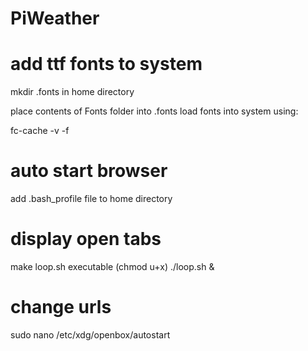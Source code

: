 # PiWeather

# add ttf fonts to system
mkdir .fonts in home directory

place contents of Fonts folder into .fonts
load fonts into system using:

fc-cache -v -f

# auto start browser
add .bash_profile file to home directory

# display open tabs
make loop.sh executable (chmod u+x)
./loop.sh &

# change urls
sudo nano /etc/xdg/openbox/autostart
